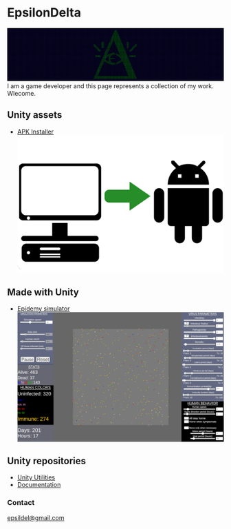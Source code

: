 # EpsilonDelta
![](/Images/PromoBar.png)
I am a game developer and this page represents a collection of my work. Wlecome.

## Unity assets
- [APK Installer](https://assetstore.unity.com/packages/tools/utilities/apk-installer-159425)
 [![](/Images/APKInstaller.png)](https://assetstore.unity.com/packages/tools/utilities/apk-installer-159425)

## Made with Unity
- [Epidemy simulator](https://epsilondelta.itch.io/epidemy)
[![](/Images/Epidemy.png)](https://epsilondelta.itch.io/epidemy)

## Unity repositories
- [Unity Utilities](https://github.com/EpsilonD3lta/UnityUtilities)
- [Documentation](https://github.com/EpsilonD3lta/Documentation)

### Contact
[epsildel@gmail.com](mailto:epsildel@gmail.com)
